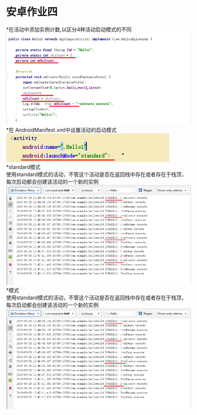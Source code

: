 安卓作业四
=======
*在活动中添加实例计数,以区分4种活动启动模式的不同<br>
![image](https://github.com/LS-56/2017112109_android/blob/master/P4/images/1.PNG)<br>
*在 AndroidManifest.xml中设置活动的启动模式<br>
![image](https://github.com/LS-56/2017112109_android/blob/master/P4/images/2.PNG)<br>
*standard模式<br>
使用standard模式的活动，不管这个活动是否在返回栈中存在或者存在于栈顶，每次启动都会创建该活动的一个新的实例
![image](https://github.com/LS-56/2017112109_android/blob/master/P4/images/3.PNG)<br>
*模式<br>
使用standard模式的活动，不管这个活动是否在返回栈中存在或者存在于栈顶，每次启动都会创建该活动的一个新的实例
![image](https://github.com/LS-56/2017112109_android/blob/master/P4/images/3.PNG)<br>



